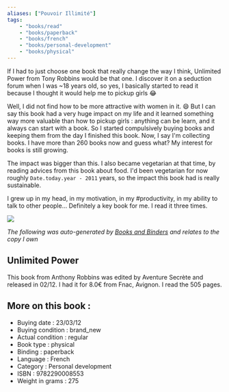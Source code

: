 ```yaml
---
aliases: ["Pouvoir Illimité"]
tags:
	- "books/read" 
	- "books/paperback" 
	- "books/french"
	- "books/personal-development"
	- "books/physical"
---
```


If I had to just choose one book that really change the way I think, Unlimited Power from Tony Robbins would be that one. I discover it on a seduction forum when I was ~18 years old, so yes, I basically started to read it because I thought it would help me to pickup girls 😂 

Well, I did not find how to be more attractive with women in it. 😄  But I can say this book had a very huge impact on my life and it learned something way more valuable than how to pickup girls : anything can be learn, and it always can start with a book. So I started compulsively buying books and keeping them from the day I finished this book. Now, I say I'm collecting books. I have more than 260 books now and guess what? My interest for books is still growing. 

The impact was bigger than this. I also became vegetarian at that time, by reading advices from this book about food. I'd been vegetarian for now roughly `Date.today.year - 2011`  years, so the impact this book had is really sustainable.

I grew up in my head, in my motivation, in my #productivity, in my ability to talk to other people... Definitely a key book for me. I read it three times. 

![](life_changing_books_unlimited_power.jpg)

_The following was auto-generated by [Books and Binders](Books%20and%20Binders.md) and relates to the copy I own_
## Unlimited Power
This book from Anthony Robbins was edited by Aventure Secrète and released in 02/12. I had it for 8.0€ from Fnac, Avignon. I read the 505 pages.

## More on this book :
- Buying date : 23/03/12
- Buying condition : brand_new
- Actual condition : regular
- Book type : physical
- Binding : paperback
- Language : French
- Category : Personal development
- ISBN : 9782290008553
- Weight in grams : 275
